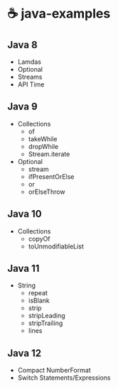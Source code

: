 # ☕ java-examples

## Java 8
- Lamdas
- Optional
- Streams
- API Time

## Java 9
- Collections
  - of
  - takeWhile
  - dropWhile
  - Stream.iterate
- Optional
  - stream
  - ifPresentOrElse
  - or
  - orElseThrow

## Java 10
- Collections
  - copyOf
  - toUnmodifiableList

## Java 11
- String
  - repeat
  - isBlank
  - strip
  - stripLeading
  - stripTrailing
  - lines

## Java 12
- Compact NumberFormat
- Switch Statements/Expressions
